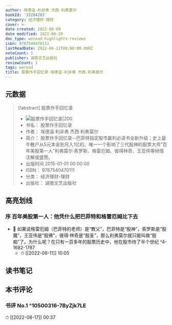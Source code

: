 ```yaml
---
author: 埃德温·利非弗 杰西·利弗莫尔
bookId: '33284283'
category: 经济理财-理财
cover: >-
date created: 2022-08-09
date modified: 2022-08-20
doc_type: weread-highlights-reviews
isbn: 9787540470111
lastReadDate: 2022-06-11T00:00:00.000Z
noteCount: 1
publisher: 湖南文艺出版社
reviewCount: 1
tags: weread
title: 股票作手回忆录-埃德温·利非弗 杰西·利弗莫尔
---
```


## 元数据

> [!abstract] 股票作手回忆录
> - ![ 股票作手回忆录|200](https://wfqqreader-1252317822.image.myqcloud.com/cover/283/33284283/t7_33284283.jpg)
> - 书名： 股票作手回忆录
> - 作者： 埃德温·利非弗 杰西·利弗莫尔
> - 简介： 股票作手回忆录--巴菲特指定股市赢利必读书全新升级；史上最牛散户从5元本金到月入1亿的、唯一一个影响了三代股神的股票大师“百年美股第一人”利弗莫尔·索罗斯、格雷厄姆、彼得林奇、王亚伟等倾情注解或盛赞。
> - 出版时间 2015-01-01 00:00:00
> - ISBN： 9787540470111
> - 分类： 经济理财-理财
> - 出版社： 湖南文艺出版社

## 高亮划线

### 序 百年美股第一人：他凭什么把巴菲特和格雷厄姆比下去

- 📌 如果说格雷厄姆（巴菲特的老师）是“教父”，巴菲特是“股神”，索罗斯是“股魔”，王亚伟是“股佛”，彼得·林奇是“股圣”，那么利弗莫尔就只能叫做“股痴”了。为什么呢？在只有一百多年的股票历史中，他在股市待了半个世纪 ^4-1682-1787
    - ⏱ [[2022-06-11]] 10:05

## 读书笔记

## 本书评论

### 书评 No.1 ^10500316-7ByZjk7LE

⏱ [[2022-08-17]] 00:37
